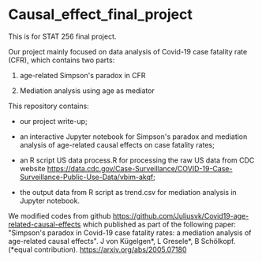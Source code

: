# Causal_effect_final_project

This is for STAT 256 final project.

Our project mainly focused on data analysis of Covid-19 case fatality rate (CFR), which contains two parts:

1. age-related Simpson's paradox in CFR 

2. Mediation analysis using age as mediator

This repository contains:

* our project write-up;

* an interactive Jupyter notebook for Simpson's paradox and mediation analysis of age-related causal effects on case fatality rates;

* an R script US data process.R for processing the raw US data from CDC website https://data.cdc.gov/Case-Surveillance/COVID-19-Case-Surveillance-Public-Use-Data/vbim-akqf;

* the output data from R script as trend.csv for mediation analysis in Jupyter notebook.


We modified codes from github https://github.com/Juliusvk/Covid19-age-related-causal-effects which published as part of the following paper:
"Simpson's paradox in Covid-19 case fatality rates: a mediation analysis of age-related causal effects". J von Kügelgen*, L Gresele*, B Schölkopf. (*equal contribution). https://arxiv.org/abs/2005.07180
